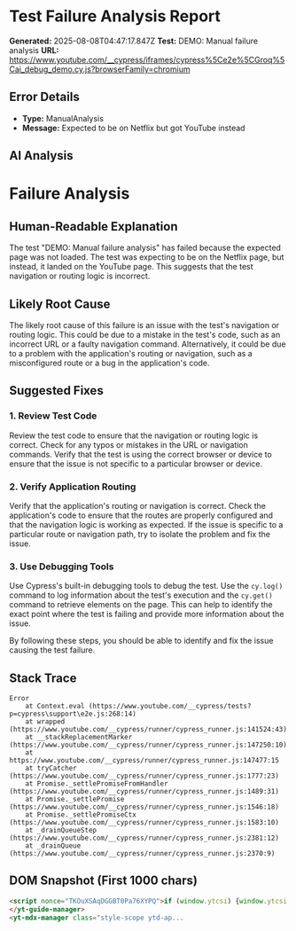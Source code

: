 
# Test Failure Analysis Report

**Generated:** 2025-08-08T04:47:17.847Z
**Test:** DEMO: Manual failure analysis
**URL:** https://www.youtube.com/__cypress/iframes/cypress%5Ce2e%5CGroq%5Cai_debug_demo.cy.js?browserFamily=chromium

## Error Details
- **Type:** ManualAnalysis
- **Message:** Expected to be on Netflix but got YouTube instead

## AI Analysis
# Failure Analysis

## Human-Readable Explanation

The test "DEMO: Manual failure analysis" has failed because the expected page was not loaded. The test was expecting to be on the Netflix page, but instead, it landed on the YouTube page. This suggests that the test navigation or routing logic is incorrect.

## Likely Root Cause

The likely root cause of this failure is an issue with the test's navigation or routing logic. This could be due to a mistake in the test's code, such as an incorrect URL or a faulty navigation command. Alternatively, it could be due to a problem with the application's routing or navigation, such as a misconfigured route or a bug in the application's code.

## Suggested Fixes

### 1. Review Test Code

Review the test code to ensure that the navigation or routing logic is correct. Check for any typos or mistakes in the URL or navigation commands. Verify that the test is using the correct browser or device to ensure that the issue is not specific to a particular browser or device.

### 2. Verify Application Routing

Verify that the application's routing or navigation is correct. Check the application's code to ensure that the routes are properly configured and that the navigation logic is working as expected. If the issue is specific to a particular route or navigation path, try to isolate the problem and fix the issue.

### 3. Use Debugging Tools

Use Cypress's built-in debugging tools to debug the test. Use the `cy.log()` command to log information about the test's execution and the `cy.get()` command to retrieve elements on the page. This can help to identify the exact point where the test is failing and provide more information about the issue.

By following these steps, you should be able to identify and fix the issue causing the test failure.

## Stack Trace
```
Error
    at Context.eval (https://www.youtube.com/__cypress/tests?p=cypress\support\e2e.js:268:14)
    at wrapped (https://www.youtube.com/__cypress/runner/cypress_runner.js:141524:43)
    at __stackReplacementMarker (https://www.youtube.com/__cypress/runner/cypress_runner.js:147250:10)
    at https://www.youtube.com/__cypress/runner/cypress_runner.js:147477:15
    at tryCatcher (https://www.youtube.com/__cypress/runner/cypress_runner.js:1777:23)
    at Promise._settlePromiseFromHandler (https://www.youtube.com/__cypress/runner/cypress_runner.js:1489:31)
    at Promise._settlePromise (https://www.youtube.com/__cypress/runner/cypress_runner.js:1546:18)
    at Promise._settlePromiseCtx (https://www.youtube.com/__cypress/runner/cypress_runner.js:1583:10)
    at _drainQueueStep (https://www.youtube.com/__cypress/runner/cypress_runner.js:2381:12)
    at _drainQueue (https://www.youtube.com/__cypress/runner/cypress_runner.js:2370:9)
```

## DOM Snapshot (First 1000 chars)
```html
<script nonce="TKOuXSAqDGGBT0Pa76XYPQ">if (window.ytcsi) {window.ytcsi.tick('bs', null, '');}</script><script nonce="TKOuXSAqDGGBT0Pa76XYPQ">ytcfg.set('initialBodyClientWidth', document.body.clientWidth);</script><script nonce="TKOuXSAqDGGBT0Pa76XYPQ">if (window.ytcsi) {window.ytcsi.tick('ai', null, '');}</script><iframe name="passive_signin" src="https://accounts.google.com/ServiceLogin?service=youtube&amp;uilel=3&amp;passive=true&amp;continue=https%3A%2F%2Fwww.youtube.com%2Fsignin%3Faction_handle_signin%3Dtrue%26app%3Ddesktop%26hl%3Den-GB%26next%3D%252Fsignin_passive%26feature%3Dpassive&amp;hl=en-GB" style="display: none"></iframe><ytd-app darker-dark-theme="" frosted-glass-exp="" mini-guide-visible=""><!--css-build:shady--><!--css_build_scope:ytd-app--><!--css_build_styles:video.youtube.src.web.polymer.shared.ui.styles.yt_base_styles.yt.base.styles.css.js--><yt-guide-manager id="guide-service" class="style-scope ytd-app">
</yt-guide-manager>
<yt-mdx-manager class="style-scope ytd-ap...
```
